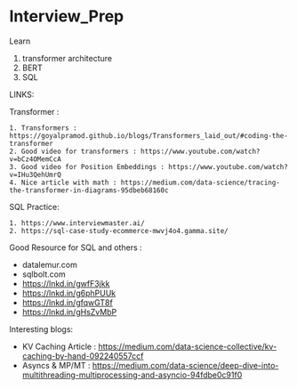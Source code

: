 # Interview_Prep


Learn

1. transformer architecture
2. BERT
3. SQL


LINKS:

Transformer :

    1. Transformers : https://goyalpramod.github.io/blogs/Transformers_laid_out/#coding-the-transformer
    2. Good video for transformers : https://www.youtube.com/watch?v=bCz4OMemCcA 
    3. Good video for Position Embeddings : https://www.youtube.com/watch?v=IHu3QehUmrQ
    4. Nice article with math : https://medium.com/data-science/tracing-the-transformer-in-diagrams-95dbeb68160c

SQL Practice:

    1. https://www.interviewmaster.ai/
    2. https://sql-case-study-ecommerce-mwvj4o4.gamma.site/


Good Resource for SQL and others :
- datalemur.com
- sqlbolt.com
- https://lnkd.in/gwfF3jkk
- https://lnkd.in/g6phPUUk
- https://lnkd.in/gfqwGT8f
- https://lnkd.in/gHsZvMbP

Interesting blogs:
- KV Caching Article : https://medium.com/data-science-collective/kv-caching-by-hand-092240557ccf
- Asyncs & MP/MT : https://medium.com/data-science/deep-dive-into-multithreading-multiprocessing-and-asyncio-94fdbe0c91f0
